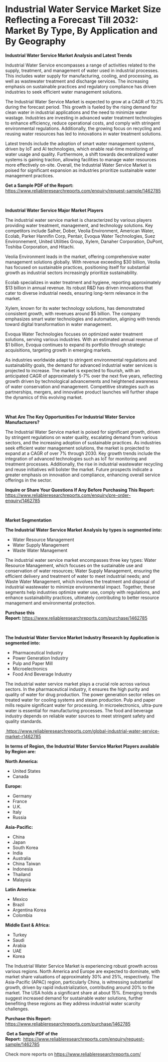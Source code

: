 <p><h1>Industrial Water Service Market Size Reflecting a Forecast Till 2032: Market By Type, By Application and By Geography</h1></p><p><strong>Industrial Water Service Market Analysis and Latest Trends</strong></p>
<p><p>Industrial Water Service encompasses a range of activities related to the supply, treatment, and management of water used in industrial processes. This includes water supply for manufacturing, cooling, and processing, as well as wastewater treatment and discharge services. The increasing emphasis on sustainable practices and regulatory compliance has driven industries to seek efficient water management solutions.</p><p>The Industrial Water Service Market is expected to grow at a CAGR of 10.2% during the forecast period. This growth is fueled by the rising demand for clean water in industrial applications and the need to minimize water wastage. Industries are investing in advanced water treatment technologies to enhance efficiency, reduce operational costs, and comply with stringent environmental regulations. Additionally, the growing focus on recycling and reusing water resources has led to innovations in water treatment solutions.</p><p>Latest trends include the adoption of smart water management systems, driven by IoT and AI technologies, which enable real-time monitoring of water usage and quality. Furthermore, a shift towards decentralized water systems is gaining traction, allowing facilities to manage water resources more effectively on-site. Overall, the Industrial Water Service Market is poised for significant expansion as industries prioritize sustainable water management practices.</p></p>
<p><strong>Get a Sample PDF of the Report:&nbsp;</strong> <a href="https://www.reliableresearchreports.com/enquiry/request-sample/1462785?utm_campaign=3012&utm_medium=2&utm_source=Github&utm_content=ia&utm_term=09032025&utm_id=industrial-water-service">https://www.reliableresearchreports.com/enquiry/request-sample/1462785</a></p>
<p>&nbsp;</p>
<p><strong>Industrial Water Service Major Market Players</strong></p>
<p><p>The industrial water service market is characterized by various players providing water treatment, management, and technology solutions. Key competitors include Salher, Dober, Veolia Environment, American Water, Ecolab, Parker Hannifin Corp, Pentair, Evoqua Water Technologies, Suez Environnement, United Utilities Group, Xylem, Danaher Corporation, DuPont, Toshiba Corporation, and Hitachi.</p><p>Veolia Environment leads in the market, offering comprehensive water management solutions globally. With revenue exceeding $30 billion, Veolia has focused on sustainable practices, positioning itself for substantial growth as industrial sectors increasingly prioritize sustainability.</p><p>Ecolab specializes in water treatment and hygiene, reporting approximately $13 billion in annual revenue. Its robust R&D has driven innovations that cater to diverse industrial needs, ensuring long-term relevance in the market.</p><p>Xylem, known for its water technology solutions, has demonstrated consistent growth, with revenues around $5 billion. The company emphasizes smart water technologies and automation, aligning with trends toward digital transformation in water management.</p><p>Evoqua Water Technologies focuses on optimized water treatment solutions, serving various industries. With an estimated annual revenue of $1 billion, Evoqua continues to expand its portfolio through strategic acquisitions, targeting growth in emerging markets.</p><p>As industries worldwide adapt to stringent environmental regulations and sustainability goals, the demand for advanced industrial water services is projected to increase. The market is expected to flourish, with an anticipated CAGR of approximately 5-7% over the next five years, reflecting growth driven by technological advancements and heightened awareness of water conservation and management. Competitive strategies such as partnerships, mergers, and innovative product launches will further shape the dynamics of this evolving market.</p></p>
<p>&nbsp;</p>
<p><strong>What Are The Key Opportunities For Industrial Water Service Manufacturers?</strong></p>
<p><p>The Industrial Water Service market is poised for significant growth, driven by stringent regulations on water quality, escalating demand from various sectors, and the increasing adoption of sustainable practices. As industries seek efficient water management solutions, the market is projected to expand at a CAGR of over 7% through 2030. Key growth trends include the integration of advanced technologies such as IoT for monitoring and treatment processes. Additionally, the rise in industrial wastewater recycling and reuse initiatives will bolster the market. Future prospects indicate a greater emphasis on innovation and compliance, enhancing overall service offerings in the sector.</p></p>
<p><strong>Inquire or Share Your Questions If Any Before Purchasing This Report:</strong> <a href="https://www.reliableresearchreports.com/enquiry/pre-order-enquiry/1462785?utm_campaign=3012&utm_medium=2&utm_source=Github&utm_content=ia&utm_term=09032025&utm_id=industrial-water-service">https://www.reliableresearchreports.com/enquiry/pre-order-enquiry/1462785</a></p>
<p>&nbsp;</p>
<p><strong>Market Segmentation</strong></p>
<p><strong>The Industrial Water Service Market Analysis by types is segmented into:</strong></p>
<p><ul><li>Water Resource Management</li><li>Water Supply Management</li><li>Waste Water Management</li></ul></p>
<p><p>The industrial water service market encompasses three key types: Water Resource Management, which focuses on the sustainable use and conservation of water resources; Water Supply Management, ensuring the efficient delivery and treatment of water to meet industrial needs; and Waste Water Management, which involves the treatment and disposal of industrial wastewater to minimize environmental impact. Together, these segments help industries optimize water use, comply with regulations, and enhance sustainability practices, ultimately contributing to better resource management and environmental protection.</p></p>
<p><strong>Purchase this Report:&nbsp;</strong><a href="https://www.reliableresearchreports.com/purchase/1462785?utm_campaign=3012&utm_medium=2&utm_source=Github&utm_content=ia&utm_term=09032025&utm_id=industrial-water-service">https://www.reliableresearchreports.com/purchase/1462785</a></p>
<p>&nbsp;</p>
<p><strong>The Industrial Water Service Market Industry Research by Application is segmented into:</strong></p>
<p><ul><li>Pharmaceutical Industry</li><li>Power Generation Industry</li><li>Pulp and Paper Mill</li><li>Microelectronics</li><li>Food And Beverage Industry</li></ul></p>
<p><p>The industrial water service market plays a crucial role across various sectors. In the pharmaceutical industry, it ensures the high purity and quality of water for drug production. The power generation sector relies on treated water for cooling systems and steam production. Pulp and paper mills require significant water for processing. In microelectronics, ultra-pure water is essential for manufacturing processes. The food and beverage industry depends on reliable water sources to meet stringent safety and quality standards.</p></p>
<p><a href="https://www.reliableresearchreports.com/global-industrial-water-service-market-r1462785?utm_campaign=3012&utm_medium=2&utm_source=Github&utm_content=ia&utm_term=09032025&utm_id=industrial-water-service">&nbsp;https://www.reliableresearchreports.com/global-industrial-water-service-market-r1462785</a></p>
<p><strong>In terms of Region, the Industrial Water Service Market Players available by Region are:</strong></p>
<p>
    <p> <strong> North America: </strong>
        <ul>
            <li>United States</li>
            <li>Canada</li>
        </ul>
        </p> 
    <p> <strong> Europe: </strong>
        <ul>
            <li>Germany</li>
            <li>France</li>
            <li>U.K.</li>
            <li>Italy</li>
            <li>Russia</li>
        </ul>
        </p> 
    <p> <strong> Asia-Pacific: </strong>
        <ul>
            <li>China</li>
            <li>Japan</li>
            <li>South Korea</li>
            <li>India</li>
            <li>Australia</li>
            <li>China Taiwan</li>
            <li>Indonesia</li>
            <li>Thailand</li>
            <li>Malaysia</li>
        </ul>
        </p> 
    <p> <strong> Latin America: </strong>
        <ul>
            <li>Mexico</li>
            <li>Brazil</li>
            <li>Argentina Korea</li>
            <li>Colombia</li>
        </ul>
        </p> 
    <p> <strong> Middle East & Africa: </strong>
        <ul>
            <li>Turkey</li>
            <li>Saudi</li>
            <li>Arabia</li>
            <li>UAE</li>
            <li>Korea</li>
        </ul>
    </p>
    </p>
<p><p>The Industrial Water Service Market is experiencing robust growth across various regions. North America and Europe are expected to dominate, with market share valuations of approximately 30% and 25%, respectively. The Asia-Pacific (APAC) region, particularly China, is witnessing substantial growth, driven by rapid industrialization, contributing around 20% to the market. The USA holds a significant share at about 15%. Emerging trends suggest increased demand for sustainable water solutions, further benefiting these regions as they address industrial water scarcity challenges.</p></p>
<p><strong>Purchase this Report: </strong><a href="https://www.reliableresearchreports.com/purchase/1462785?utm_campaign=3012&utm_medium=2&utm_source=Github&utm_content=ia&utm_term=09032025&utm_id=industrial-water-service">https://www.reliableresearchreports.com/purchase/1462785</a></p>
<p>&nbsp;<strong>Get a Sample PDF of the Report:&nbsp;&nbsp;</strong><a href="https://www.reliableresearchreports.com/enquiry/request-sample/1462785?utm_campaign=3012&utm_medium=2&utm_source=Github&utm_content=ia&utm_term=09032025&utm_id=industrial-water-service">https://www.reliableresearchreports.com/enquiry/request-sample/1462785</a></p>
<p><strong></strong></p>
<p>Check more reports on <a href="https://www.reliableresearchreports.com/?utm_campaign=3012&utm_medium=2&utm_source=Github&utm_content=ia&utm_term=09032025&utm_id=industrial-water-service">https://www.reliableresearchreports.com/</a></p>